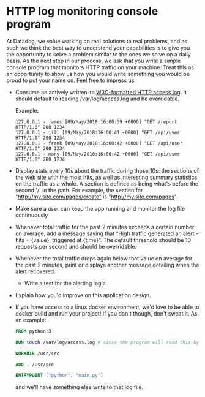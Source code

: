 HTTP log monitoring console program
===================================

At Datadog, we value working on real solutions to real problems, and as such we
think the best way to understand your capabilities is to give you the
opportunity to solve a problem similar to the ones we solve on a daily basis. As
the next step in our process, we ask that you write a simple console program
that monitors HTTP traffic on your machine. Treat this as an opportunity to show
us how you would write something you would be proud to put your name on. Feel
free to impress us.

* Consume an actively written-to [W3C-formatted HTTP access
  log][common-log-format]. It should default to reading /var/log/access.log and
  be overridable.

  Example:
  ```
  127.0.0.1 - james [09/May/2018:16:00:39 +0000] "GET /report HTTP/1.0" 200 1234
  127.0.0.1 - jill [09/May/2018:16:00:41 +0000] "GET /api/user HTTP/1.0" 200 1234
  127.0.0.1 - frank [09/May/2018:16:00:42 +0000] "GET /api/user HTTP/1.0" 200 1234
  127.0.0.1 - mary [09/May/2018:16:00:42 +0000] "GET /api/user HTTP/1.0" 200 1234
  ```
* Display stats every 10s about the traffic during those 10s: the sections of
  the web site with the most hits, as well as interesting summary statistics on
  the traffic as a whole. A section is defined as being what's before the second
  '/' in the path. For example, the section for
  "http://my.site.com/pages/create” is "http://my.site.com/pages".

* Make sure a user can keep the app running and monitor the log file
  continuously

* Whenever total traffic for the past 2 minutes exceeds a certain number on
  average, add a message saying that “High traffic generated an alert - hits =
  {value}, triggered at {time}”. The default threshold should be 10 requests per
  second and should be overridable.

* Whenever the total traffic drops again below that value on average for the
  past 2 minutes, print or displays another message detailing when the alert
  recovered.

  * Write a test for the alerting logic.

* Explain how you'd improve on this application design.

* If you have access to a linux docker environment, we'd love to be able to
  docker build and run your project! If you don't though, don't sweat it. As an
  example:
  ```dockerfile
  FROM python:3

  RUN touch /var/log/access.log # since the program will read this by default

  WORKDIR /usr/src

  ADD . /usr/src

  ENTRYPOINT ["python", "main.py"]
  ```
  and we'll have something else write to that log file.

[common-log-format]: https://en.wikipedia.org/wiki/Common_Log_Format
